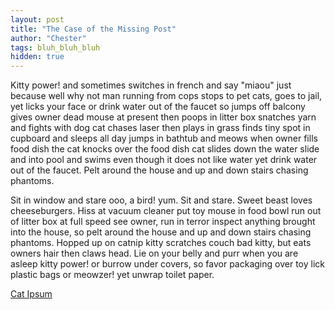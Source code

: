 ```yaml
---
layout: post
title: "The Case of the Missing Post"
author: "Chester"
tags: bluh_bluh_bluh
hidden: true
---
```


Kitty power! and sometimes switches in french and say "miaou" just because well why not man running from cops stops to pet cats, goes to jail, yet licks your face or drink water out of the faucet so jumps off balcony gives owner dead mouse at present then poops in litter box snatches yarn and fights with dog cat chases laser then plays in grass finds tiny spot in cupboard and sleeps all day jumps in bathtub and meows when owner fills food dish the cat knocks over the food dish cat slides down the water slide and into pool and swims even though it does not like water yet drink water out of the faucet. Pelt around the house and up and down stairs chasing phantoms.

Sit in window and stare ooo, a bird! yum. Sit and stare. Sweet beast loves cheeseburgers. Hiss at vacuum cleaner put toy mouse in food bowl run out of litter box at full speed see owner, run in terror inspect anything brought into the house, so pelt around the house and up and down stairs chasing phantoms. Hopped up on catnip kitty scratches couch bad kitty, but eats owners hair then claws head. Lie on your belly and purr when you are asleep kitty power! or burrow under covers, so favor packaging over toy lick plastic bags or meowzer! yet unwrap toilet paper.

[Cat Ipsum](http://www.catipsum.com/)
